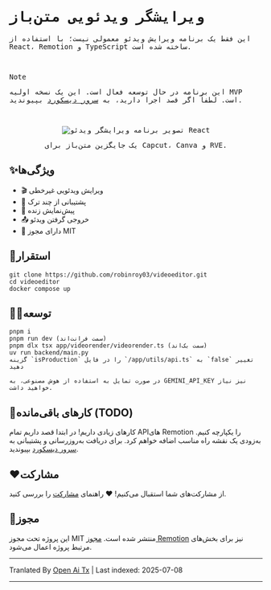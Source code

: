 <samp>
  
<h1>ویرایشگر ویدئویی متن‌باز</h1>
<p>این فقط یک برنامه ویرایش ویدئو معمولی نیست؛ با استفاده از React، Remotion و TypeScript ساخته شده است.</p>
<br />

> [!NOTE]  
> این برنامه در حال توسعه فعال است. این یک نسخه اولیه MVP است. لطفاً اگر قصد اجرا دارید، به [سرور دیسکورد](https://discord.gg/GSknuxubZK) بپیوندید.

<br />

<p align="center">
  <img src="https://raw.githubusercontent.com/robinroy03/videoeditor/main/public/screenshot-app.png" alt="تصویر برنامه ویرایشگر ویدئو React">
</p>
<p align="center">یک جایگزین متن‌باز برای Capcut، Canva و RVE.</p>
</samp>

## ✨ویژگی‌ها

- 🎬 ویرایش ویدئویی غیرخطی
- 🔀 پشتیبانی از چند ترک
- 👀 پیش‌نمایش زنده
- 📤 خروجی گرفتن ویدئو
- 📜 دارای مجوز MIT

## 🐋استقرار

```
git clone https://github.com/robinroy03/videoeditor.git
cd videoeditor
docker compose up
```

## 🧑‍💻توسعه

```
pnpm i
pnpm run dev (سمت فرانت‌اند)
pnpm dlx tsx app/videorender/videorender.ts (سمت بک‌اند)
uv run backend/main.py
گزینه `isProduction` را در فایل `/app/utils/api.ts` به `false` تغییر دهید

در صورت تمایل به استفاده از هوش مصنوعی، به GEMINI_API_KEY نیز نیاز خواهید داشت.
```

## 📃کارهای باقی‌مانده (TODO)

کارهای زیادی داریم! در ابتدا قصد داریم تمام APIهای Remotion را یکپارچه کنیم. به‌زودی یک نقشه راه مناسب اضافه خواهم کرد. برای دریافت به‌روزرسانی و پشتیبانی به [سرور دیسکورد](https://discord.com/invite/GSknuxubZK) بپیوندید.

## ❤️مشارکت

از مشارکت‌های شما استقبال می‌کنیم! ❤️ راهنمای [مشارکت](https://raw.githubusercontent.com/robinroy03/videoeditor/main/CONTRIBUTING.md) را بررسی کنید.

## 📜مجوز

این پروژه تحت مجوز MIT منتشر شده است. [مجوز Remotion](https://github.com/remotion-dev/remotion/blob/main/LICENSE.md) نیز برای بخش‌های مرتبط پروژه اعمال می‌شود.

---

Tranlated By [Open Ai Tx](https://github.com/OpenAiTx/OpenAiTx) | Last indexed: 2025-07-08

---